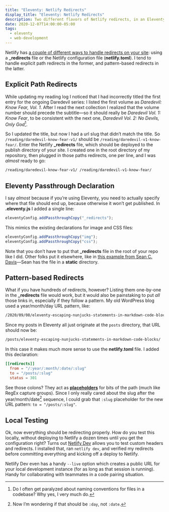 ```yaml
---
title: "Eleventy: Netlify Redirects"
display_title: "Eleventy: Netlify Redirects"
description: Two different flavors of Netlify redirects, in an Eleventy context
date: 2020-12-07T14:00:00-05:00
tags:
  - eleventy
  - web-development
---
```


Netlify has [a couple of different ways to handle redirects on your site](https://docs.netlify.com/routing/redirects/): using a **_redirects** file or the Netlify configuration file (**netlify.toml**). I tend to handle explicit path redirects in the former, and pattern-based redirects in the latter.

## Explicit Path Redirects

While updating my reading log I noticed that I had incorrectly titled the first entry for the ongoing Daredevil series: I listed the first volume as *Daredevil: Know Fear, Vol. 1*. After I read the next collection I realized that the volume number should precede the subtitle—so it should really be *Daredevil Vol. 1: Know Fear*, to be consistent with the next one, *Daredevil Vol. 2: No Devils, Only God*[^1].

So I updated the title, but now I had a url slug that didn’t match the title. So `/reading/daredevil-know-fear-v1/` should be `/reading/daredevil-v1-know-fear/`. Enter the Netlify **_redirects** file, which should be deployed to the publish directory of your site. I created one in the root directory of my repository, then plugged in those paths redirects, one per line, and I was *almost* ready to go:

```bash
/reading/daredevil-know-fear-v1/ /reading/daredevil-v1-know-fear/
```

## Eleventy Passthrough Declaration

I say *almost* because if you’re using Eleventy, you need to actually specify where that file should end up, because otherwise it won’t get published. In **.eleventy.js** I added a single line:

```js
eleventyConfig.addPassthroughCopy("_redirects");
```

This mimics the existing declarations for image and CSS files:

```js
eleventyConfig.addPassthroughCopy("img");
eleventyConfig.addPassthroughCopy("css");
```

Note that you don’t have to put that **_redirects** file in the root of your repo like I did. Other folks put it  elsewhere, like in [this example from Sean C. Davis](https://www.seancdavis.com/blog/netlify-redirects-headers-with-eleventy/)—Sean has the file in a **static** directory.

## Pattern-based Redirects

What if you have hundreds of redirects, however? Listing them one-by-one in the **_redirects** file would work, but it would also be painstaking to put *all* those links in, especially if they follow a pattern. My old WordPress blog used a year/month/day URL pattern, like:

```bash
/2020/09/08/eleventy-escaping-nunjucks-statements-in-markdown-code-blocks/
``` 

Since my posts in Eleventy all just originate at the `posts` directory, that URL should now be:

```bash
/posts/eleventy-escaping-nunjucks-statements-in-markdown-code-blocks/
```

In this case it makes much more sense to use the **netlify.toml** file. I added this declaration:

```toml
[[redirects]]
  from = "/:year/:month/:date/:slug"
  to = "/posts/:slug"
  status = 301
```

See those colons? They act as [**placeholders**](https://docs.netlify.com/routing/redirects/redirect-options/#placeholders) for bits of the path (much like RegEx capture groups). Since I only really cared about the slug after the year/month/date[^2] sequence, I could grab that `:slug` placeholder for the new URL pattern: `to = "/posts/:slug"`.



## Local Testing

Ok, now everything should be redirecting properly. How do you test this locally, without deploying to Netlify a dozen times until you get the configuration right? Turns out [Netlify Dev](https://www.netlify.com/products/dev/) allows you to test custom headers and redirects. I installed that, ran `netlify dev`, and verified my redirects before committing everything and kicking off a deploy to Netlify.

Netlify Dev even has a handy `--live` option which creates a public URL for your local development instance (for as long as that session is running). Handy for collaborating with teammates in a code pairing situation.


[^1]: Do I often get paralyzed about naming conventions for files in a codebase? Why yes, I very much do.

[^2]: Now I’m wondering if that should be `:day`, not `:date`.